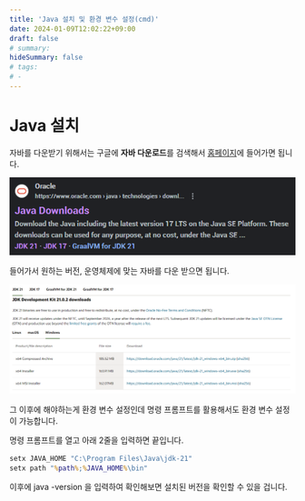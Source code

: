 ```yaml
---
title: 'Java 설치 및 환경 변수 설정(cmd)'
date: 2024-01-09T12:02:22+09:00
draft: false
# summary: 
hideSummary: false
# tags:
# -
---
```


# Java 설치

자바를 다운받기 위해서는 구글에 **자바 다운로드**를 검색해서 [홈페이지](https://www.oracle.com/kr/java/technologies/downloads/)에 들어가면 됩니다.

![google_java](images/google_Java.png)

들어가서 원하는 버전, 운영체제에 맞는 자바를 다운 받으면 됩니다. 

![java_homepage](images/java_homepage.png)

그 이후에 해야하는게 환경 변수 설정인데 명령 프롬프트를 활용해서도 환경 변수 설정이 가능합니다.

명령 프롬프트를 열고 아래 2줄을 입력하면 끝입니다.

```cmd
setx JAVA_HOME "C:\Program Files\Java\jdk-21"
setx path "%path%;%JAVA_HOME%\bin"
```

이후에 java -version 을 입력하여 확인해보면 설치된 버전을 확인할 수 있을 겁니다.

